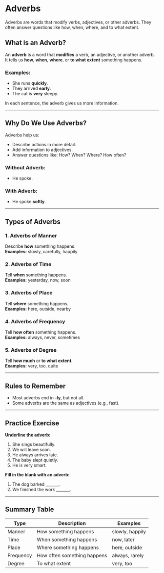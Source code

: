 # Adverbs

Adverbs are words that modify verbs, adjectives, or other adverbs. They often answer questions like how, when, where, and to what extent.

## What is an Adverb?

An **adverb** is a word that **modifies** a verb, an adjective, or another adverb.  
It tells us **how**, **when**, **where**, or **to what extent** something happens.

### Examples:

- She runs **quickly**.  
- They arrived **early**.  
- The cat is **very** sleepy.

In each sentence, the adverb gives us more information.

---

## Why Do We Use Adverbs?

Adverbs help us:

- Describe actions in more detail.
- Add information to adjectives.
- Answer questions like: How? When? Where? How often?

### Without Adverb:
- He spoke.

### With Adverb:
- He spoke **softly**.

---

## Types of Adverbs

### 1. Adverbs of Manner
Describe **how** something happens.  
**Examples:** slowly, carefully, happily

### 2. Adverbs of Time
Tell **when** something happens.  
**Examples:** yesterday, now, soon

### 3. Adverbs of Place
Tell **where** something happens.  
**Examples:** here, outside, nearby

### 4. Adverbs of Frequency
Tell **how often** something happens.  
**Examples:** always, never, sometimes

### 5. Adverbs of Degree
Tell **how much** or **to what extent**.  
**Examples:** very, too, quite

---

## Rules to Remember

- Most adverbs end in **-ly**, but not all.
- Some adverbs are the same as adjectives (e.g., fast).

---

## Practice Exercise

**Underline the adverb:**  
1. She sings beautifully.  
2. We will leave soon.  
3. He always arrives late.  
4. The baby slept quietly.  
5. He is very smart.

**Fill in the blank with an adverb:**  
1. The dog barked _______.  
2. We finished the work _______.

---

## Summary Table

| Type             | Description               | Examples         |
|------------------|---------------------------|------------------|
| Manner           | How something happens     | slowly, happily  |
| Time             | When something happens    | now, later       |
| Place            | Where something happens   | here, outside    |
| Frequency        | How often something happens | always, rarely   |
| Degree           | To what extent            | very, too        |